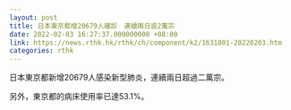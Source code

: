 ```yaml
---
layout: post
title: 日本東京都增20679人確診　連續兩日逾2萬宗
date: 2022-02-03 16:27:37.000000000 +08:00
link: https://news.rthk.hk/rthk/ch/component/k2/1631801-20220203.htm
categories: rthk
---
```


日本東京都新增20679人感染新型肺炎，連續兩日超過二萬宗。

另外，東京都的病床使用率已達53.1%。
